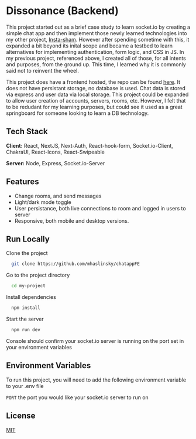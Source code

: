 
# Dissonance (Backend)

This project started out as a brief case study to learn socket.io by creating a simple chat app and then implement those newly
learned technologies into my other
project, [Insta-sham](https://github.com/mhaslinsky/imagesplaces). However after spending sometime with this, it expanded a bit 
beyond its inital scope and became a testbed to learn alternatives for implementing authentication, form logic, and CSS in JS. 
In my previous project, referenced above, I created all of those, for all intents and purposes, from the ground up. This time, 
I learned why it is commonly said not to reinvent the wheel.   

This project does have a frontend hosted, the repo can be found [here](https://github.com/mhaslinsky/chatappFE). 
It does not have persistant storage, no database is used. Chat data is stored via express and user data via local storage. 
This project could be expanded to allow user creation of accounts, servers, rooms, etc. However, I felt that to be 
redudant for my learning purposes, but could see it used as a great springboard for someone looking to learn a DB technology.


## Tech Stack

**Client:** React, NextJS, Next-Auth, React-hook-form, Socket.io-Client, ChakraUI, React-Icons, React-Swipeable

**Server:** Node, Express, Socket.io-Server


## Features

- Change rooms, and send messages
- Light/dark mode toggle
- User persistance, both live connections to room and logged in users to server
- Responsive, both mobile and desktop versions.


## Run Locally

Clone the project

```bash
  git clone https://github.com/mhaslinsky/chatappFE
```

Go to the project directory

```bash
  cd my-project
```

Install dependencies

```bash
  npm install
```

Start the server

```bash
  npm run dev
```

Console should confirm your socket.io server is running on the port set in your environment variables


## Environment Variables

To run this project, you will need to add the following environment variable to your .env file

`PORT` the port you would like your socket.io server to run on

## License

[MIT](https://choosealicense.com/licenses/mit/)

